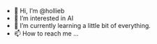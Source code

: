 - 👋 Hi, I’m @hollieb
- 👀 I’m interested in AI
- 🌱 I’m currently learning a little bit of everything.
- 📫 How to reach me ...

<!---
hollieb/hollieb is a ✨ special ✨ repository because its `README.md` (this file) appears on your GitHub profile.
You can click the Preview link to take a look at your changes.
--->
